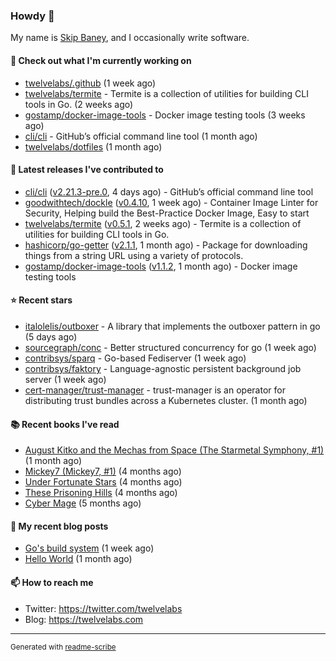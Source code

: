 ### Howdy 👋

My name is [Skip Baney](https://twelvelabs.com), and I occasionally write software.

#### 👷 Check out what I'm currently working on

- [twelvelabs/.github](https://github.com/twelvelabs/.github) (1 week ago)
- [twelvelabs/termite](https://github.com/twelvelabs/termite) - Termite is a collection of utilities for building CLI tools in Go. (2 weeks ago)
- [gostamp/docker-image-tools](https://github.com/gostamp/docker-image-tools) - Docker image testing tools (3 weeks ago)
- [cli/cli](https://github.com/cli/cli) - GitHub’s official command line tool (1 month ago)
- [twelvelabs/dotfiles](https://github.com/twelvelabs/dotfiles) (1 month ago)

#### 🔭 Latest releases I've contributed to

- [cli/cli](https://github.com/cli/cli) ([v2.21.3-pre.0](https://github.com/cli/cli/releases/tag/v2.21.3-pre.0), 4 days ago) - GitHub’s official command line tool
- [goodwithtech/dockle](https://github.com/goodwithtech/dockle) ([v0.4.10](https://github.com/goodwithtech/dockle/releases/tag/v0.4.10), 1 week ago) - Container Image Linter for Security, Helping build the Best-Practice Docker Image, Easy to start
- [twelvelabs/termite](https://github.com/twelvelabs/termite) ([v0.5.1](https://github.com/twelvelabs/termite/releases/tag/v0.5.1), 2 weeks ago) - Termite is a collection of utilities for building CLI tools in Go.
- [hashicorp/go-getter](https://github.com/hashicorp/go-getter) ([v2.1.1](https://github.com/hashicorp/go-getter/releases/tag/v2.1.1), 1 month ago) - Package for downloading things from a string URL using a variety of protocols.
- [gostamp/docker-image-tools](https://github.com/gostamp/docker-image-tools) ([v1.1.2](https://github.com/gostamp/docker-image-tools/releases/tag/v1.1.2), 1 month ago) - Docker image testing tools

#### ⭐ Recent stars

- [italolelis/outboxer](https://github.com/italolelis/outboxer) - A library that implements the outboxer pattern in go (5 days ago)
- [sourcegraph/conc](https://github.com/sourcegraph/conc) - Better structured concurrency for go (1 week ago)
- [contribsys/sparq](https://github.com/contribsys/sparq) - Go-based Fediserver (1 week ago)
- [contribsys/faktory](https://github.com/contribsys/faktory) - Language-agnostic persistent background job server (1 week ago)
- [cert-manager/trust-manager](https://github.com/cert-manager/trust-manager) - trust-manager is an operator for distributing trust bundles across a Kubernetes cluster. (1 month ago)

#### 📚 Recent books I've read

- [August Kitko and the Mechas from Space (The Starmetal Symphony, #1)](https://www.goodreads.com/review/show/5100246985?utm_medium=api&amp;utm_source=rss) (1 month ago)
- [Mickey7 (Mickey7, #1)](https://www.goodreads.com/review/show/4962790910?utm_medium=api&amp;utm_source=rss) (4 months ago)
- [Under Fortunate Stars](https://www.goodreads.com/review/show/4813809207?utm_medium=api&amp;utm_source=rss) (4 months ago)
- [These Prisoning Hills](https://www.goodreads.com/review/show/4691121446?utm_medium=api&amp;utm_source=rss) (4 months ago)
- [Cyber Mage](https://www.goodreads.com/review/show/4899957856?utm_medium=api&amp;utm_source=rss) (5 months ago)

#### 📜 My recent blog posts

- [Go&#39;s build system](https://twelvelabs.com/2023/01/02/go-build-system/) (1 week ago)
- [Hello World](https://twelvelabs.com/2022/11/20/hello-world/) (1 month ago)

#### 📫 How to reach me

- Twitter: <https://twitter.com/twelvelabs>
- Blog: <https://twelvelabs.com>

---

<sup>Generated with [readme-scribe](https://github.com/muesli/readme-scribe)</sup>
